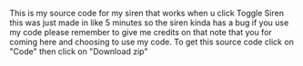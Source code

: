 This is my source code for my siren that works when u click Toggle Siren this was just made in like 5 minutes so the siren kinda has a bug if you use my code please remember 
to give me credits on that note that you for coming here and choosing to use my code.
To get this source code click on "Code" then click on "Download zip"

